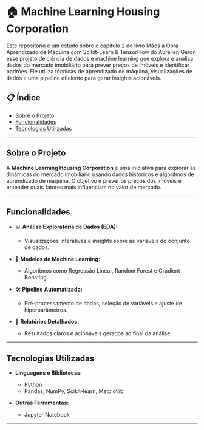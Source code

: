 # 🏠 Machine Learning Housing Corporation

Este repositório é um estudo sobre o capítulo 2 do livro Mãos à Obra Aprendizado de Máquina com Scikit-Learn & TensorFlow do Aurélien Geron esse projeto de ciência de dados e machine learning que explora e analisa dados do mercado imobiliário para prever preços de imóveis e identificar padrões. Ele utiliza técnicas de aprendizado de máquina, visualizações de dados e uma pipeline eficiente para gerar insights acionáveis.

## 📋 Índice

- [Sobre o Projeto](#sobre-o-projeto)
- [Funcionalidades](#funcionalidades)
- [Tecnologias Utilizadas](#tecnologias-utilizadas)

---

## Sobre o Projeto

A **Machine Learning Housing Corporation** é uma iniciativa para explorar as dinâmicas do mercado imobiliário usando dados históricos e algoritmos de aprendizado de máquina. O objetivo é prever os preços dos imóveis e entender quais fatores mais influenciam no valor de mercado.

---

## Funcionalidades

- 📊 **Análise Exploratória de Dados (EDA):**
  - Visualizações interativas e insights sobre as variáveis do conjunto de dados.
  
- 🤖 **Modelos de Machine Learning:**
  - Algoritmos como Regressão Linear, Random Forest e Gradient Boosting.
  
- 🛠️ **Pipeline Automatizado:**
  - Pré-processamento de dados, seleção de variáveis e ajuste de hiperparâmetros.

- 📝 **Relatórios Detalhados:**
  - Resultados claros e acionáveis gerados ao final da análise.

---

## Tecnologias Utilizadas

- **Linguagens e Bibliotecas:**
  - Python
  - Pandas, NumPy, Scikit-learn, Matplotlib

- **Outras Ferramentas:**
  - Jupyter Notebook

---
